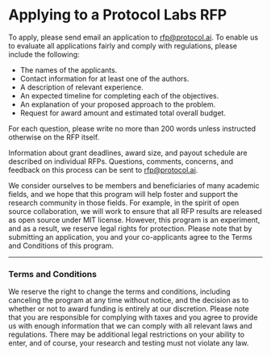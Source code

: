 # Applying to a Protocol Labs RFP

To apply, please send email an application to rfp@protocol.ai.  To enable us to evaluate all applications fairly and comply with regulations, please include the following:
 
 - The names of the applicants.
 - Contact information for at least one of the authors.
 - A description of relevant experience.
 - An expected timeline for completing each of the objectives.
 - An explanation of your proposed approach to the problem.
 - Request for award amount and estimated total overall budget.

For each question, please write no more than 200 words unless instructed otherwise on the RFP itself.

Information about grant deadlines, award size, and payout schedule are described on individual RFPs.  Questions, comments, concerns, and feedback on this process can be sent to [rfp@protocol.ai](mailto:rfp@protocol.ai).

We consider ourselves to be members and beneficiaries of many academic fields, and we hope that this program will help foster and support the research community in those fields.  For example, in the spirit of open source collaboration, we will work to ensure that all RFP results are released as open source under MIT license.  However, this program is an experiment, and as a result, we reserve legal rights for protection.  Please note that by submitting an application, you and your co-applicants agree to the Terms and Conditions of this program.


----

### Terms and Conditions
We reserve the right to change the terms and conditions, including canceling the program at any time without notice, and the decision as to whether or not to award funding is entirely at our discretion.  Please note that you are responsible for complying with taxes and you agree to provide us with enough information that we can comply with all relevant laws and regulations.  There may be additional legal restrictions on your ability to enter, and of course, your research and testing must not violate any law.
